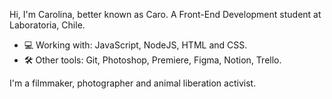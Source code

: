 Hi, I'm Carolina, better known as Caro. A Front-End Development student at Laboratoria, Chile.

- 💻 Working with: JavaScript, NodeJS, HTML and CSS.
- 🛠 Other tools: Git, Photoshop, Premiere, Figma, Notion, Trello.

I'm a filmmaker, photographer and animal liberation activist.


